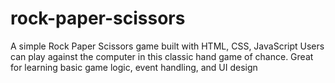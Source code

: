 # rock-paper-scissors
A simple Rock Paper Scissors game built with   HTML, CSS, JavaScript  Users can play against the computer in this classic hand game of chance. Great for learning basic game logic, event handling, and UI design
